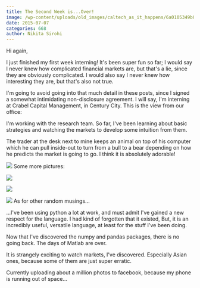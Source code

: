 ```yaml
---
title: The Second Week is...Over!
image: /wp-content/uploads/old_images/caltech_as_it_happens/6a0105349b8251970b01bb08485d26970d.jpg
date: 2015-07-07
categories: 668
author: Nikita Sirohi
---
```



Hi again,

I just finished my first week interning! It's been super fun so far; I would say I never knew how complicated financial markets are, but that's a lie, since they are obviously complicated. I would also say I never knew how interesting they are, but that's also not true.

I'm going to avoid going into that much detail in these posts, since I signed a somewhat intimidating non-disclosure agreement. I will say, I'm interning at Crabel Capital Management, in Century City. This is the view from our office:

I'm working with the research team. So far, I've been learning about basic strategies and watching the markets to develop some intuition from them.

The trader at the desk next to mine keeps an animal on top of his computer which he can pull inside-out to turn from a bull to a bear depending on how he predicts the market is going to go. I think it is absolutely adorable!

![](/old_images/caltech_as_it_happens/6a0105349b8251970b01b8d132b412970c.jpg)
Some more pictures:


![](/old_images/caltech_as_it_happens/6a0105349b8251970b01b7c7a942c0970b.jpg)


![](/old_images/caltech_as_it_happens/6a0105349b8251970b01b8d132b428970c.jpg)


![](/old_images/caltech_as_it_happens/6a0105349b8251970b01b8d132b43d970c.jpg)
As for other random musings...

...I've been using python a lot at work, and must admit I've gained a new respect for the language. I had kind of forgotten that it existed, But, it is an incredibly useful, versatile language, at least for the stuff I've been doing.

Now that I've discovered the numpy and pandas packages, there is no going back. The days of Matlab are over.

It is strangely exciting to watch markets, I've discovered. Especially Asian ones, because some of them are just super erratic.

Currently uploading about a million photos to facebook, because my phone is running out of space...

